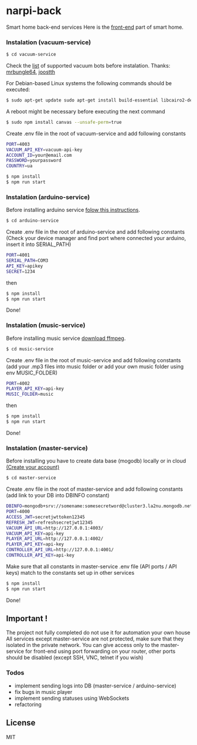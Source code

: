 # narpi-back
Smart home back-end services
Here is the [front-end](https://github.com/joostth) part of smart home.
### Instalation (vacuum-service)
```sh
$ cd vacuum-service
```
Check the [list](https://github.com/mrbungle64/ecovacs-deebot.js#readme) of supported vacuum bots before instalation. Thanks: [mrbungle64](https://github.com/mrbungle64), [joostth](https://github.com/joostth)

For Debian-based Linux systems the following commands should be executed:
```sh
$ sudo apt-get update sudo apt-get install build-essential libcairo2-dev libpango1.0-dev libjpeg-dev libgif-dev librsvg2-dev
```
A reboot might be necessary before executing the next command
```sh
$ sudo npm install canvas --unsafe-perm=true
```
Create .env file in the root of vacuum-service and add following constants
```sh
PORT=4003
VACUUM_API_KEY=vacuum-api-key
ACCOUNT_ID=your@email.com
PASSWORD=yourpassword
COUNTRY=ua
```
```sh
$ npm install 
$ npm run start
```
### Instalation (arduino-service)
Before installing arduino service [folow this instructions](https://github.com/HumeniukR/microcontroller/blob/master/README.md).
```sh
$ cd arduino-service
```
Create .env file in the root of arduino-service and add following constants (Check your device manager and find port where connected your arduino, insert it into SERIAL_PATH)
```sh
PORT=4001
SERIAL_PATH=COM3
API_KEY=apikey
SECRET=1234
```
then
```sh
$ npm install 
$ npm run start
```
Done!

### Instalation (music-service)
Before installing music service [download ffmpeg](https://ffmpeg.org/download.html).
```sh
$ cd music-service
```
Create .env file in the root of music-service and add following constants (add your .mp3 files into music folder or add your own music folder using env MUSIC_FOLDER)
```sh
PORT=4002
PLAYER_API_KEY=api-key
MUSIC_FOLDER=music
```
then
```sh
$ npm install 
$ npm run start
```
Done!

### Instalation (master-service)
Before installing you have to create data base (mogodb) locally or in cloud [(Create your account)](https://account.mongodb.com/account/register)
```sh
$ cd master-service
```
Create .env file in the root of master-service and add following constants (add link to your DB into DBINFO constant)
```sh
DBINFO=mongodb+srv://somename:somesecretword@cluster3.la2nu.mongodb.net/narpi
PORT=4000
ACCESS_JWT=secretjwttoken12345
REFRESH_JWT=refreshsecretjwt12345
VACUUM_API_URL=http://127.0.0.1:4003/
VACUUM_API_KEY=api-key
PLAYER_API_URL=http://127.0.0.1:4002/
PLAYER_API_KEY=api-key
CONTROLLER_API_URL=http://127.0.0.1:4001/
CONTROLLER_API_KEY=api-key
```
Make sure that all constants in master-service .env file (API ports / API keys) match to the constants set up in other services
```sh
$ npm install 
$ npm run start
```
Done!

## Important !
The project not fully completed do not use it for automation your own house
All services except master-service are not protected, make sure that they isolated in the private network. You can give access only to the master-service for front-end using port forwarding on your router, other ports should be disabled (except SSH, VNC, telnet if you wish)

### Todos

 - implement sending logs into DB (master-service / arduino-service)
 - fix bugs in music player
 - implement sending statuses using WebSockets
 - refactoring

License
----

MIT

